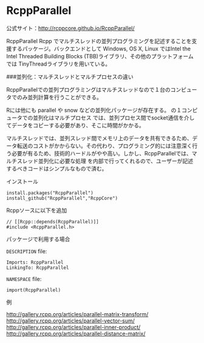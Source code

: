# RcppParallel

公式サイト：http://rcppcore.github.io/RcppParallel/


RcppParallel Rcpp でマルチスレッドの並列プログラミングを記述することを支援するパッケージ。バックエンドとして Windows, OS X, Linux ではIntel the Intel Threaded Building Blocks (TBB)ライブラリ、その他のプラットフォームでは TinyThreadライブラリを用いている。

###並列化：マルチスレッドとマルチプロセスの違い

RcppParallelでの並列プログラミングはマルチスレッドなので１台のコンピュータでのみ並列計算を行うことができる。

Rには他にも parallel や snow などの並列化パッケージが存在する。 の１コンピュータでの並列化はマルチプロセス では、並列プロセス間でsocket通信を介してデータをコピーする必要があり、そこに時間がかかる。

マルチスレッドでは、並列スレッド間でメモリ上のデータを共有できるため、データ転送のコストがかからない。その代わり、プログラミング的には注意深く行う必要が有るため、技術的ハードルがやや高い。しかし、RcppParallelでは、マルチスレッド並列化に必要な処理
を内部で行ってくれるので、ユーザーが記述するべきコードはシンプルなもので済む。


インストール

```
install.packages("RcppParallel")
install_github("RcppParallel","RcppCore")
```

Rcppソースに以下を追加
```
// [[Rcpp::depends(RcppParallel)]]
#include <RcppParallel.h>
```

パッケージで利用する場合

`DESCRIPTION` file:

```
Imports: RcppParallel
LinkingTo: RcppParallel
```
`NAMESPACE` file:

```
import(RcppParallel)
```



例

http://gallery.rcpp.org/articles/parallel-matrix-transform/
http://gallery.rcpp.org/articles/parallel-vector-sum/
http://gallery.rcpp.org/articles/parallel-inner-product/
http://gallery.rcpp.org/articles/parallel-distance-matrix/